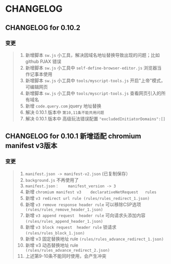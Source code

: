 # CHANGELOG


## CHANGELOG for 0.10.2 
### 变更
>1. 新增脚本 `sw.js` 小工具，解决因域名地址替换导致出现的问题；比如 github PJAX 错误
>2. 新增脚本 `sw.js` 小工具中 `self-define-browser-editor.js` 浏览器当作记事本使用 
>3. 新增脚本 `sw.js` 小工具中 `tools/myscript-tools.js` 开启"上帝"模式，可编辑网页
>4. 新增脚本 `sw.js` 小工具中 `tools/myscript-tools.js` 查看网页引入的所有域名
>5. 新增 `code.query.com` jquery 地址替换  
>6. 解决 0.10.1 版本中 `第10,11条不能共用问题`
>7. 解决  0.10.1 版本中 高级玩法错误配置 `"excludedInitiatorDomains":[]`



## CHANGELOG for 0.10.1 新增适配 chromium manifest v3版本
### 变更

>1. `manifest.json -> manifest-v2.json`  (已复制保存）
>2. `background.js`    不再使用了
>3. `manifest.json：    manifest_version -> 3`
>4. 新增  `chromium manifest v3    declarativeNetRequest   rules ` 
>5. 新增 `v3 redirect url rule (rules/rules_redirect_1.json)`
>6. 新增 `v3 remove response header rule` 可以移除CSP选项 ` (rules/rules_remove_header_1.json)`
>7. 新增 `v3 append request  header rule` 可向请求头添加内容  `(rules/rules_append_header_1.json)`
>8. 新增 `v3 block request  header rule` 锁请求  `(rules/rules_block_1.json)`
>9. 新增 v3 固定替换地址   rule  `(rules/rules_advance_redirect_1.json)`
>10. 新增 v3 动态替换地址   rule ` (rules/rules_advance_redirect_2.json)`
>11. 上述第9-10条不能同时使用，会产生冲突